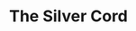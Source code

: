 ---
title: The Silver Cord
year: 1939
opening_date: 1939-12-05
closing_date: 1939-12-08
layout: productions
featured_image: 
image_caption:
image_credit:
playbill: 
category: 
Theatre: Theatre Jacksonville
Venue: Little Theatre
cast:
  Christina: Dorothy Harlan
  David: Kenneth Godschalk
  Delia: Rae O'Brian
  Hester: Emma Sue Zink
  Mrs. Phelps: Charlotte Ecker
  Robert: Neal Tyler, Jr.
crew:
  Director: Edward J. Crowley
  Stage Manager: Jesse Hoagland
  Production Manager: Mary Courtney
  Assistant to Director: Kay Godshalk
  Electricians:
    - Alex Pillsbury
    - Walter Edwards
  Make-up: Stanley Morrell
  Props: Flonnie Anders
  Crew Assistant:
    - Charles Roberts
    - Dickey Bisno
    - Eleonor Edwards
    - Elma Jean Hendren
    - James Lumpkin
    - John Temple Gilmer
    - Molly Delgado
    - Pol Delgado
    - Vincent Bisno
orchestra:
external_links:
---